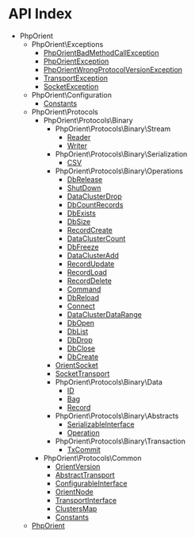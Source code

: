 API Index
=========

* PhpOrient
    * PhpOrient\Exceptions
        * [PhpOrientBadMethodCallException](PhpOrient-Exceptions-PhpOrientBadMethodCallException)
        * [PhpOrientException](PhpOrient-Exceptions-PhpOrientException)
        * [PhpOrientWrongProtocolVersionException](PhpOrient-Exceptions-PhpOrientWrongProtocolVersionException)
        * [TransportException](PhpOrient-Exceptions-TransportException)
        * [SocketException](PhpOrient-Exceptions-SocketException)
    * PhpOrient\Configuration
        * [Constants](PhpOrient-Configuration-Constants)
    * PhpOrient\Protocols
        * PhpOrient\Protocols\Binary
            * PhpOrient\Protocols\Binary\Stream
                * [Reader](PhpOrient-Protocols-Binary-Stream-Reader)
                * [Writer](PhpOrient-Protocols-Binary-Stream-Writer)
            * PhpOrient\Protocols\Binary\Serialization
                * [CSV](PhpOrient-Protocols-Binary-Serialization-CSV)
            * PhpOrient\Protocols\Binary\Operations
                * [DbRelease](PhpOrient-Protocols-Binary-Operations-DbRelease)
                * [ShutDown](PhpOrient-Protocols-Binary-Operations-ShutDown)
                * [DataClusterDrop](PhpOrient-Protocols-Binary-Operations-DataClusterDrop)
                * [DbCountRecords](PhpOrient-Protocols-Binary-Operations-DbCountRecords)
                * [DbExists](PhpOrient-Protocols-Binary-Operations-DbExists)
                * [DbSize](PhpOrient-Protocols-Binary-Operations-DbSize)
                * [RecordCreate](PhpOrient-Protocols-Binary-Operations-RecordCreate)
                * [DataClusterCount](PhpOrient-Protocols-Binary-Operations-DataClusterCount)
                * [DbFreeze](PhpOrient-Protocols-Binary-Operations-DbFreeze)
                * [DataClusterAdd](PhpOrient-Protocols-Binary-Operations-DataClusterAdd)
                * [RecordUpdate](PhpOrient-Protocols-Binary-Operations-RecordUpdate)
                * [RecordLoad](PhpOrient-Protocols-Binary-Operations-RecordLoad)
                * [RecordDelete](PhpOrient-Protocols-Binary-Operations-RecordDelete)
                * [Command](PhpOrient-Protocols-Binary-Operations-Command)
                * [DbReload](PhpOrient-Protocols-Binary-Operations-DbReload)
                * [Connect](PhpOrient-Protocols-Binary-Operations-Connect)
                * [DataClusterDataRange](PhpOrient-Protocols-Binary-Operations-DataClusterDataRange)
                * [DbOpen](PhpOrient-Protocols-Binary-Operations-DbOpen)
                * [DbList](PhpOrient-Protocols-Binary-Operations-DbList)
                * [DbDrop](PhpOrient-Protocols-Binary-Operations-DbDrop)
                * [DbClose](PhpOrient-Protocols-Binary-Operations-DbClose)
                * [DbCreate](PhpOrient-Protocols-Binary-Operations-DbCreate)
            * [OrientSocket](PhpOrient-Protocols-Binary-OrientSocket)
            * [SocketTransport](PhpOrient-Protocols-Binary-SocketTransport)
            * PhpOrient\Protocols\Binary\Data
                * [ID](PhpOrient-Protocols-Binary-Data-ID)
                * [Bag](PhpOrient-Protocols-Binary-Data-Bag)
                * [Record](PhpOrient-Protocols-Binary-Data-Record)
            * PhpOrient\Protocols\Binary\Abstracts
                * [SerializableInterface](PhpOrient-Protocols-Binary-Abstracts-SerializableInterface)
                * [Operation](PhpOrient-Protocols-Binary-Abstracts-Operation)
            * PhpOrient\Protocols\Binary\Transaction
                * [TxCommit](PhpOrient-Protocols-Binary-Transaction-TxCommit)
        * PhpOrient\Protocols\Common
            * [OrientVersion](PhpOrient-Protocols-Common-OrientVersion)
            * [AbstractTransport](PhpOrient-Protocols-Common-AbstractTransport)
            * [ConfigurableInterface](PhpOrient-Protocols-Common-ConfigurableInterface)
            * [OrientNode](PhpOrient-Protocols-Common-OrientNode)
            * [TransportInterface](PhpOrient-Protocols-Common-TransportInterface)
            * [ClustersMap](PhpOrient-Protocols-Common-ClustersMap)
            * [Constants](PhpOrient-Protocols-Common-Constants)
    * [PhpOrient](PhpOrient-PhpOrient)

